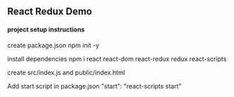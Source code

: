## React Redux Demo

#### project setup instructions

create package.json
npm init -y

install dependencies
npm i react react-dom react-redux redux react-scripts

create src/index.js and public/index.html

Add start script in package.json
"start": "react-scripts start"

